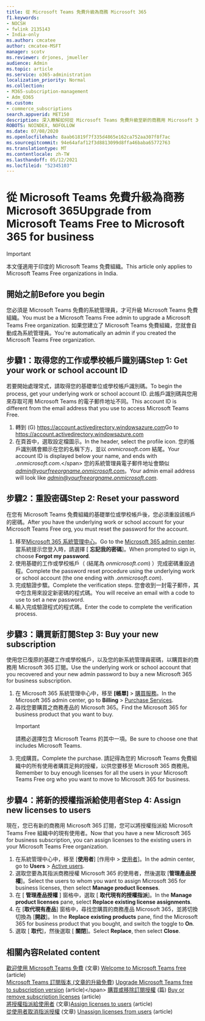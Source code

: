 ```yaml
---
title: 從 Microsoft Teams 免費升級為商務 Microsoft 365
f1.keywords:
- NOCSH
- fwlink 2135143
- India-only
ms.author: cmcatee
author: cmcatee-MSFT
manager: scotv
ms.reviewer: drjones, jmueller
audience: Admin
ms.topic: article
ms.service: o365-administration
localization_priority: Normal
ms.collection:
- M365-subscription-management
- Adm_O365
ms.custom:
- commerce_subscriptions
search.appverid: MET150
description: 深入瞭解如何從 Microsoft Teams 免費升級至新的商務用 Microsoft 365 訂閱。
ROBOTS: NOINDEX, NOFOLLOW
ms.date: 07/08/2020
ms.openlocfilehash: 8aab61819f7f335d4865e162ca752aa307f8f7ac
ms.sourcegitcommit: 94e64afaf12f3d8813099d8ffa46baba65772763
ms.translationtype: MT
ms.contentlocale: zh-TW
ms.lasthandoff: 05/12/2021
ms.locfileid: "52345103"
---
```

# <a name="upgrade-from-microsoft-teams-free-to-microsoft-365-for-business"></a><span data-ttu-id="2ea4b-103">從 Microsoft Teams 免費升級為商務 Microsoft 365</span><span class="sxs-lookup"><span data-stu-id="2ea4b-103">Upgrade from Microsoft Teams Free to Microsoft 365 for business</span></span>

> [!IMPORTANT]
> <span data-ttu-id="2ea4b-104">本文僅適用于印度的 Microsoft Teams 免費組織。</span><span class="sxs-lookup"><span data-stu-id="2ea4b-104">This article only applies to Microsoft Teams Free organizations in India.</span></span>

## <a name="before-you-begin"></a><span data-ttu-id="2ea4b-105">開始之前</span><span class="sxs-lookup"><span data-stu-id="2ea4b-105">Before you begin</span></span>

<span data-ttu-id="2ea4b-106">您必須是 Microsoft Teams 免費的系統管理員，才可升級 Microsoft Teams 免費組織。</span><span class="sxs-lookup"><span data-stu-id="2ea4b-106">You must be a Microsoft Teams Free admin to upgrade a Microsoft Teams Free organization.</span></span> <span data-ttu-id="2ea4b-107">如果您建立了 Microsoft Teams 免費組織，您就會自動成為系統管理員。</span><span class="sxs-lookup"><span data-stu-id="2ea4b-107">You're automatically an admin if you created the Microsoft Teams Free organization.</span></span>

## <a name="step-1-get-your-work-or-school-account-id"></a><span data-ttu-id="2ea4b-108">步驟1：取得您的工作或學校帳戶識別碼</span><span class="sxs-lookup"><span data-stu-id="2ea4b-108">Step 1: Get your work or school account ID</span></span>

<span data-ttu-id="2ea4b-109">若要開始處理常式，請取得您的基礎單位或學校帳戶識別碼。</span><span class="sxs-lookup"><span data-stu-id="2ea4b-109">To begin the process, get your underlying work or school account ID.</span></span> <span data-ttu-id="2ea4b-110">此帳戶識別碼與您用來存取可用 Microsoft Teams 的電子郵件地址不同。</span><span class="sxs-lookup"><span data-stu-id="2ea4b-110">This account ID is different from the email address that you use to access Microsoft Teams Free.</span></span>

1. <span data-ttu-id="2ea4b-111">轉到 (G) <a href="https://go.microsoft.com/fwlink/p/?linkid=2134797" target="_blank"><https://account.activedirectory.windowsazure.com></a></span><span class="sxs-lookup"><span data-stu-id="2ea4b-111">Go to <a href="https://go.microsoft.com/fwlink/p/?linkid=2134797" target="_blank"><https://account.activedirectory.windowsazure.com></a></span></span>
2. <span data-ttu-id="2ea4b-112">在頁首中，選取設定檔圖示。</span><span class="sxs-lookup"><span data-stu-id="2ea4b-112">In the header, select the profile icon.</span></span> <span data-ttu-id="2ea4b-113">您的帳戶識別碼會顯示在您的名稱下方，並以 *onmicrosoft.com* 結尾。</span><span class="sxs-lookup"><span data-stu-id="2ea4b-113">Your account ID is displayed below your name, and ends with *.onmicrosoft.com*.\</span></span>
    <span data-ttu-id="2ea4b-114">您的系統管理員電子郵件地址會類似 *admin@yourfreeorgname.onmicrosoft.com*。</span><span class="sxs-lookup"><span data-stu-id="2ea4b-114">Your admin email address will look like *admin@yourfreeorgname.onmicrosoft.com*.</span></span>

## <a name="step-2-reset-your-password"></a><span data-ttu-id="2ea4b-115">步驟2：重設密碼</span><span class="sxs-lookup"><span data-stu-id="2ea4b-115">Step 2: Reset your password</span></span>

<span data-ttu-id="2ea4b-116">在您有 Microsoft Teams 免費組織的基礎單位或學校帳戶後，您必須重設該帳戶的密碼。</span><span class="sxs-lookup"><span data-stu-id="2ea4b-116">After you have the underlying work or school account for your Microsoft Teams Free org, you must reset the password for the account.</span></span>

1. <span data-ttu-id="2ea4b-117">移至<a href="https://go.microsoft.com/fwlink/p/?linkid=2024339" target="_blank">Microsoft 365 系統管理中心</a>。</span><span class="sxs-lookup"><span data-stu-id="2ea4b-117">Go to the <a href="https://go.microsoft.com/fwlink/p/?linkid=2024339" target="_blank">Microsoft 365 admin center</a>.</span></span> <span data-ttu-id="2ea4b-118">當系統提示您登入時，請選擇 [ **忘記我的密碼**]。</span><span class="sxs-lookup"><span data-stu-id="2ea4b-118">When prompted to sign in, choose **Forgot my password**.</span></span>
2. <span data-ttu-id="2ea4b-119">使用基礎的工作或學校帳戶（ (結尾為 *onmicrosoft.com*) ）完成密碼重設過程。</span><span class="sxs-lookup"><span data-stu-id="2ea4b-119">Complete the password reset procedure using the underlying work or school account (the one ending with *.onmicrosoft.com*).</span></span>
3. <span data-ttu-id="2ea4b-120">完成驗證步驟。</span><span class="sxs-lookup"><span data-stu-id="2ea4b-120">Complete the verification steps.</span></span> <span data-ttu-id="2ea4b-121">您會收到一封電子郵件，其中包含用來設定新密碼的程式碼。</span><span class="sxs-lookup"><span data-stu-id="2ea4b-121">You will receive an email with a code to use to set a new password.</span></span>
4. <span data-ttu-id="2ea4b-122">輸入完成驗證程式的程式碼。</span><span class="sxs-lookup"><span data-stu-id="2ea4b-122">Enter the code to complete the verification process.</span></span>

## <a name="step-3-buy-your-new-subscription"></a><span data-ttu-id="2ea4b-123">步驟3：購買新訂閱</span><span class="sxs-lookup"><span data-stu-id="2ea4b-123">Step 3: Buy your new subscription</span></span>

<span data-ttu-id="2ea4b-124">使用您已復原的基礎工作或學校帳戶，以及您的新系統管理員密碼，以購買新的商務用 Microsoft 365 訂閱。</span><span class="sxs-lookup"><span data-stu-id="2ea4b-124">Use the underlying work or school account that you recovered and your new admin password to buy a new Microsoft 365 for business subscription.</span></span>

1. <span data-ttu-id="2ea4b-125">在 Microsoft 365 系統管理中心中，移至 **[帳單]** > <a href="https://go.microsoft.com/fwlink/p/?linkid=868433" target="_blank">購買服務</a>。</span><span class="sxs-lookup"><span data-stu-id="2ea4b-125">In the Microsoft 365 admin center, go to **Billing** > <a href="https://go.microsoft.com/fwlink/p/?linkid=868433" target="_blank">Purchase Services</a>.</span></span>
2. <span data-ttu-id="2ea4b-126">尋找您要購買之商務產品的 Microsoft 365。</span><span class="sxs-lookup"><span data-stu-id="2ea4b-126">Find the Microsoft 365 for business product that you want to buy.</span></span>
    > [!IMPORTANT]
    > <span data-ttu-id="2ea4b-127">請務必選擇包含 Microsoft Teams 的其中一項。</span><span class="sxs-lookup"><span data-stu-id="2ea4b-127">Be sure to choose one that includes Microsoft Teams.</span></span>
3. <span data-ttu-id="2ea4b-128">完成購買。</span><span class="sxs-lookup"><span data-stu-id="2ea4b-128">Complete the purchase.</span></span> <span data-ttu-id="2ea4b-129">請記得為您的 Microsoft Teams 免費組織中的所有使用者購買足夠的授權，以供您要移至 Microsoft 365 商務用。</span><span class="sxs-lookup"><span data-stu-id="2ea4b-129">Remember to buy enough licenses for all the users in your Microsoft Teams Free org who you want to move to Microsoft 365 for business.</span></span>

## <a name="step-4-assign-new-licenses-to-users"></a><span data-ttu-id="2ea4b-130">步驟4：將新的授權指派給使用者</span><span class="sxs-lookup"><span data-stu-id="2ea4b-130">Step 4: Assign new licenses to users</span></span>

<span data-ttu-id="2ea4b-131">現在，您已有新的商務用 Microsoft 365 訂閱，您可以將授權指派給 Microsoft Teams Free 組織中的現有使用者。</span><span class="sxs-lookup"><span data-stu-id="2ea4b-131">Now that you have a new Microsoft 365 for business subscription, you can assign licenses to the existing users in your Microsoft Teams Free organization.</span></span>

1. <span data-ttu-id="2ea4b-132">在系統管理中心中，移至 [**使用者**] [作用中  >  <a href="https://go.microsoft.com/fwlink/p/?linkid=834822" target="_blank">使用者</a>]。</span><span class="sxs-lookup"><span data-stu-id="2ea4b-132">In the admin center, go to **Users** > <a href="https://go.microsoft.com/fwlink/p/?linkid=834822" target="_blank">Active users</a>.</span></span>
2. <span data-ttu-id="2ea4b-133">選取您要為其指派商務授權 Microsoft 365 的使用者，然後選取 [**管理產品授權**]。</span><span class="sxs-lookup"><span data-stu-id="2ea4b-133">Select the users to whom you want to assign Microsoft 365 for business licenses, then select **Manage product licenses**.</span></span>
3. <span data-ttu-id="2ea4b-134">在 [ **管理產品授權** ] 窗格中，選取 [ **取代現有的授權指派**]。</span><span class="sxs-lookup"><span data-stu-id="2ea4b-134">In the **Manage product licenses** pane, select **Replace existing license assignments**.</span></span>
4. <span data-ttu-id="2ea4b-135">在 [**取代現有產品**] 窗格中，尋找您購買的商務產品 Microsoft 365，並將切換切換為 [**開啟**]。</span><span class="sxs-lookup"><span data-stu-id="2ea4b-135">In the **Replace existing products** pane, find the Microsoft 365 for business product that you bought, and switch the toggle to **On**.</span></span>
5. <span data-ttu-id="2ea4b-136">選取 [ **取代**]，然後選取 [ **關閉**]。</span><span class="sxs-lookup"><span data-stu-id="2ea4b-136">Select **Replace**, then select **Close**.</span></span>

## <a name="related-content"></a><span data-ttu-id="2ea4b-137">相關內容</span><span class="sxs-lookup"><span data-stu-id="2ea4b-137">Related content</span></span>

<span data-ttu-id="2ea4b-138">[歡迎使用 Microsoft Teams 免費](https://support.microsoft.com/office/6d79a648-6913-4696-9237-ed13de64ae3c) (文章) </span><span class="sxs-lookup"><span data-stu-id="2ea4b-138">[Welcome to Microsoft Teams free](https://support.microsoft.com/office/6d79a648-6913-4696-9237-ed13de64ae3c) (article)</span></span>\
<span data-ttu-id="2ea4b-139">[Microsoft Teams 訂閱版本 (文章的升級免費](/microsoftteams/upgrade-freemium)) </span><span class="sxs-lookup"><span data-stu-id="2ea4b-139">[Upgrade Microsoft Teams free to subscription version](/microsoftteams/upgrade-freemium) (article)\</span></span>
<span data-ttu-id="2ea4b-140">[購買或移除訂閱授權](../licenses/buy-licenses.md) (篇) </span><span class="sxs-lookup"><span data-stu-id="2ea4b-140">[Buy or remove subscription licenses](../licenses/buy-licenses.md) (article)</span></span>\
<span data-ttu-id="2ea4b-141">[將授權指派給使用者](../../admin/manage/assign-licenses-to-users.md) (文章)</span><span class="sxs-lookup"><span data-stu-id="2ea4b-141">[Assign licenses to users](../../admin/manage/assign-licenses-to-users.md) (article)</span></span>\
<span data-ttu-id="2ea4b-142">[從使用者取消指派授權](../../admin/manage/remove-licenses-from-users.md) (文章) </span><span class="sxs-lookup"><span data-stu-id="2ea4b-142">[Unassign licenses from users](../../admin/manage/remove-licenses-from-users.md) (article)</span></span>

